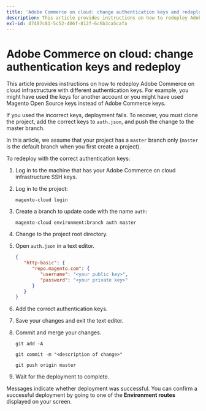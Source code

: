 ```yaml
---
title: 'Adobe Commerce on cloud: change authentication keys and redeploy'
description: This article provides instructions on how to redeploy Adobe Commerce on cloud infrastructure with different authentication keys. For example, you might have used the keys for another account or you might have used Magento Open Source keys instead of Adobe Commerce keys.
exl-id: 47407c81-5c52-406f-812f-6c6b3ca5cafa
---
```

# Adobe Commerce on cloud: change authentication keys and redeploy

This article provides instructions on how to redeploy Adobe Commerce on cloud infrastructure with different authentication keys. For example, you might have used the keys for another account or you might have used Magento Open Source keys instead of Adobe Commerce keys.

If you used the incorrect keys, deployment fails. To recover, you must clone the project, add the correct keys to `auth.json`, and push the change to the master branch.

In this article, we assume that your project has a `master` branch only (`master` is the default branch when you first create a project).

To redeploy with the correct authentication keys:

1. Log in to the machine that has your Adobe Commerce on cloud infrastructure SSH keys.
1. Log in to the project:

    ```
    magento-cloud login
    ```

1. Create a branch to update code with the name `auth`:

    ```
    magento-cloud environment:branch auth master
    ```

1. Change to the project root directory.
1. Open `auth.json` in a text editor.

    ```json
    {
       "http-basic": {
          "repo.magento.com": {
             "username": "<your public key>",
             "password": "<your private key>"
          }
       }
    }
    ```

1. Add the correct authentication keys.
1. Save your changes and exit the text editor.
1. Commit and merge your changes.

    ```
    git add -A
    ```

    ```
    git commit -m "<description of change>"
    ```

    ```
    git push origin master
    ```

1. Wait for the deployment to complete.

Messages indicate whether deployment was successful. You can confirm a successful deployment by going to one of the **Environment routes** displayed on your screen.

